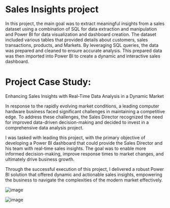 # Sales Insights project
In this project, the main goal was to extract meaningful insights from a sales dataset using a combination of SQL for data extraction and manipulation and Power BI for data visualization and dashboard creation. The dataset included various tables that provided details about customers, sales transactions, products, and Markets. By leveraging SQL queries, the data was prepared and cleaned to ensure accurate analysis. This prepared data was then imported into Power BI to create a dynamic and interactive sales dashboard.


# Project Case Study: 
Enhancing Sales Insights with Real-Time Data Analysis in a Dynamic Market

In response to the rapidly evolving market conditions, a leading computer hardware business faced significant challenges in maintaining a competitive edge. To address these challenges, the Sales Director recognized the need for improved data-driven decision-making and decided to invest in a comprehensive data analysis project.

I was tasked with leading this project, with the primary objective of developing a Power BI dashboard that could provide the Sales Director and his team with real-time sales insights. The goal was to enable more informed decision-making, improve response times to market changes, and ultimately drive business growth.

Through the successful execution of this project, I delivered a robust Power BI solution that offered dynamic and actionable sales insights, empowering the business to navigate the complexities of the modern market effectively.

![image](https://github.com/user-attachments/assets/3a9f9d91-bb6a-4fef-bc1a-d4d5692834e9)

![image](https://github.com/user-attachments/assets/b44a7912-1a00-4227-8fb4-4f47fbc759b4)




